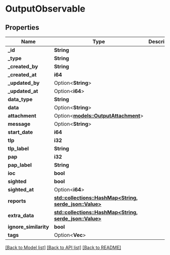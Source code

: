 # OutputObservable

## Properties

Name | Type | Description | Notes
------------ | ------------- | ------------- | -------------
**_id** | **String** |  | 
**_type** | **String** |  | 
**_created_by** | **String** |  | 
**_created_at** | **i64** |  | 
**_updated_by** | Option<**String**> |  | [optional]
**_updated_at** | Option<**i64**> |  | [optional]
**data_type** | **String** |  | 
**data** | Option<**String**> |  | [optional]
**attachment** | Option<[**models::OutputAttachment**](OutputAttachment.md)> |  | [optional]
**message** | Option<**String**> |  | [optional]
**start_date** | **i64** |  | 
**tlp** | **i32** |  | 
**tlp_label** | **String** |  | 
**pap** | **i32** |  | 
**pap_label** | **String** |  | 
**ioc** | **bool** |  | 
**sighted** | **bool** |  | 
**sighted_at** | Option<**i64**> |  | [optional]
**reports** | [**std::collections::HashMap<String, serde_json::Value>**](serde_json::Value.md) |  | 
**extra_data** | [**std::collections::HashMap<String, serde_json::Value>**](serde_json::Value.md) |  | 
**ignore_similarity** | **bool** |  | 
**tags** | Option<**Vec<String>**> |  | [optional]

[[Back to Model list]](../README.md#documentation-for-models) [[Back to API list]](../README.md#documentation-for-api-endpoints) [[Back to README]](../README.md)


